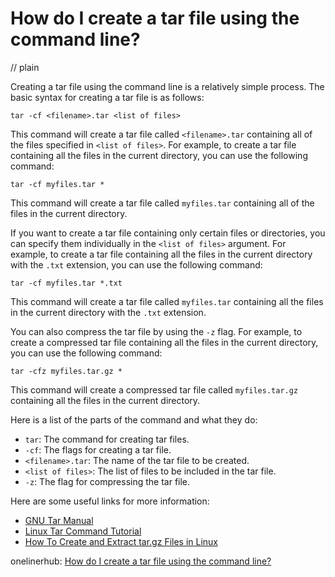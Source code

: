 # How do I create a tar file using the command line?
// plain

Creating a tar file using the command line is a relatively simple process. The basic syntax for creating a tar file is as follows:

```
tar -cf <filename>.tar <list of files>
```

This command will create a tar file called `<filename>.tar` containing all of the files specified in `<list of files>`. For example, to create a tar file containing all the files in the current directory, you can use the following command:

```
tar -cf myfiles.tar *
```

This command will create a tar file called `myfiles.tar` containing all of the files in the current directory.

If you want to create a tar file containing only certain files or directories, you can specify them individually in the `<list of files>` argument. For example, to create a tar file containing all the files in the current directory with the `.txt` extension, you can use the following command:

```
tar -cf myfiles.tar *.txt
```

This command will create a tar file called `myfiles.tar` containing all the files in the current directory with the `.txt` extension.

You can also compress the tar file by using the `-z` flag. For example, to create a compressed tar file containing all the files in the current directory, you can use the following command:

```
tar -cfz myfiles.tar.gz *
```

This command will create a compressed tar file called `myfiles.tar.gz` containing all the files in the current directory.

Here is a list of the parts of the command and what they do:
- `tar`: The command for creating tar files.
- `-cf`: The flags for creating a tar file.
- `<filename>.tar`: The name of the tar file to be created.
- `<list of files>`: The list of files to be included in the tar file.
- `-z`: The flag for compressing the tar file.

Here are some useful links for more information:
- [GNU Tar Manual](https://www.gnu.org/software/tar/manual/tar.html)
- [Linux Tar Command Tutorial](https://www.computerhope.com/unix/utar.htm)
- [How To Create and Extract tar.gz Files in Linux](https://www.digitalocean.com/community/tutorials/how-to-create-and-extract-tar-gz-files-in-linux)

onelinerhub: [How do I create a tar file using the command line?](https://onelinerhub.com/cli-tar/how-do-i-create-a-tar-file-using-the-command-line)